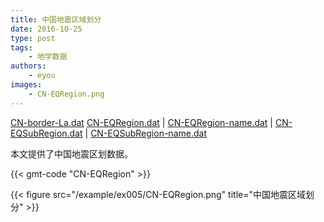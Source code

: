 ```yaml
---
title: 中国地震区域划分
date: 2016-10-25
type: post
tags:
    - 地学数据
authors:
    - eyou
images:
    - CN-EQRegion.png
---
```


<i class="fas fa-download"></i>
[CN-border-La.dat](/data/CN-border-La.dat) [CN-EQRegion.dat](/data/CN-EQRegion.dat) |
[CN-EQRegion-name.dat](/data/CN-EQRegion-name.dat) |
[CN-EQSubRegion.dat](/data/CN-EQSubRegion.dat) |
[CN-EQSubRegion-name.dat](/data/CN-EQSubRegion-name.dat)

本文提供了中国地震区划数据。

{{< gmt-code "CN-EQRegion" >}}

{{< figure src="/example/ex005/CN-EQRegion.png" title="中国地震区域划分" >}}
